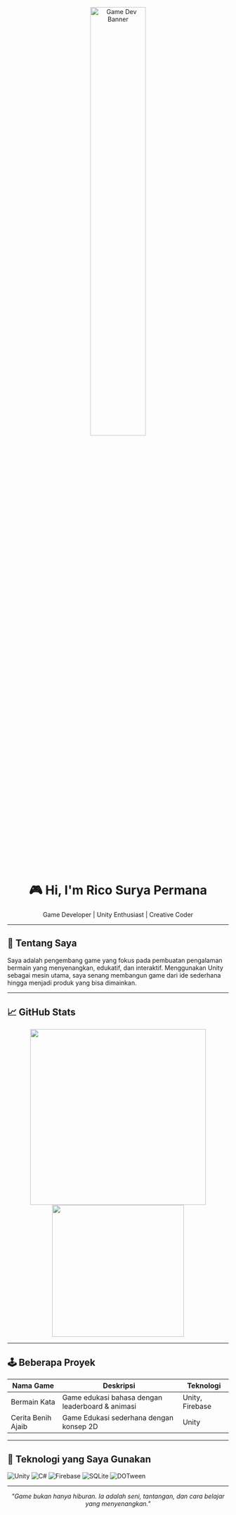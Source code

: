 <!-- HEADER ILLUSTRATION -->
<p align="center">
  <img src="https://media1.giphy.com/avatars/kendallaking/qYZoVGDtfIKh.GIF" width="50%" alt="Game Dev Banner"/>
</p>

<h1 align="center">🎮 Hi, I'm Rico Surya Permana</h1>
<p align="center">Game Developer | Unity Enthusiast | Creative Coder</p>

---

## 🧠 Tentang Saya

Saya adalah pengembang game yang fokus pada pembuatan pengalaman bermain yang menyenangkan, edukatif, dan interaktif. Menggunakan Unity sebagai mesin utama, saya senang membangun game dari ide sederhana hingga menjadi produk yang bisa dimainkan.

---

## 📈 GitHub Stats

<p align="center">
  <img src="https://github-readme-stats.vercel.app/api?username=fumizuru&show_icons=true&theme=radical" width="400" />
  <img src="https://github-readme-stats.vercel.app/api/top-langs/?username=fumizuru&layout=compact&theme=radical" width="300" />
</p>

---

## 🕹️ Beberapa Proyek

| Nama Game              | Deskripsi                                        | Teknologi         |
|------------------------|--------------------------------------------------|-------------------|
| Bermain Kata           | Game edukasi bahasa dengan leaderboard & animasi | Unity, Firebase   |
| Cerita Benih Ajaib     | Game Edukasi sederhana dengan konsep 2D          | Unity             |

---

## 🧰 Teknologi yang Saya Gunakan

![Unity](https://img.shields.io/badge/-Unity-100000?style=flat&logo=unity&logoColor=white)
![C#](https://img.shields.io/badge/-C%23-239120?style=flat&logo=c-sharp&logoColor=white)
![Firebase](https://img.shields.io/badge/-Firebase-FFCA28?style=flat&logo=firebase&logoColor=black)
![SQLite](https://img.shields.io/badge/-SQLite-003B57?style=flat&logo=sqlite&logoColor=white)
![DOTween](https://img.shields.io/badge/-DOTween-FF69B4?style=flat&logo=unity)


---

<p align="center"><i>"Game bukan hanya hiburan. Ia adalah seni, tantangan, dan cara belajar yang menyenangkan."</i></p>
